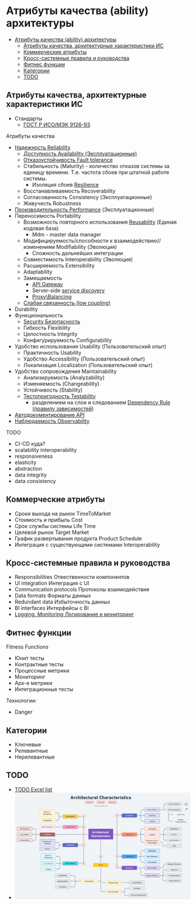 # Атрибуты качества (ability) архитектуры

- [Атрибуты качества (ability) архитектуры](#атрибуты-качества-ability-архитектуры)
  - [Атрибуты качества, архитектурные характеристики ИС](#атрибуты-качества-архитектурные-характеристики-ис)
  - [Коммерческие атрибуты](#коммерческие-атрибуты)
  - [Кросс-системные правила и руководства](#кросс-системные-правила-и-руководства)
  - [Фитнес функции](#фитнес-функции)
  - [Категории](#категории)
  - [TODO](#todo)

## Атрибуты качества, архитектурные характеристики ИС

- Стандарты  
  - [ГОСТ Р ИСО/МЭК 9126-93](https://m-i-kuznetsov.livejournal.com/157150.html)

Атрибуты качества

- [Надежность Reliability](ability/reliability.md)
  - [Доступность Availability (Эксплуатационные)](ability/availability.md)
  - [Отказоустойчивость Fault tolerance](ability/fault.tolerance.md)
  - Стабильность (Maturity) - количество отказов системы за единицу времени. Т.е. частота сбоев при штатной работе системы.
    - Изоляция сбоев [Resilience](ability/resilience.md)
  - Восстанавливаемость Recoverability
  - Согласованность Consistency (Эксплуатационные)  
  - Живучесть Robustness  
- [Производительность Performance](ability/performance.md) (Эксплуатационные)  
- Переносимость Portability
  - Возможность повторного использования [Reusability](reusability.md) (Единая кодовая база)
    - Mdm - master data manager
  - Модифицируемость/способности к взаимодействию//изменениям Modifiability (Эволюция)
    - Сложность дальнейших интеграции
  - Совместимость Interoperability (Эволюция)
  - Расширяемость Extensibility
  - Adaptability
  - Замещаемость
    - [API Gateway](../api/api.gateway.md)
    - Server-side [service discovery](./pattern/deployment/service.discovery.md)
    - [Proxy\Balancing](./pattern/deployment/pattern.proxy.reverse.md)
  - [Слабая связанность (low coupling)](pattern/low.coupling.md)
- Durability
- Функциональность
  - [Security Безопасность](ability/security.md)
  - Гибкость Flexibility
  - Целостность Integrity
  - Конфигурируемость Configurability
- Удобство использования Usability (Пользовательский опыт)
  - Практичность Usability
  - Удобство Accessibility (Пользовательский опыт)
  - Локализация Localization (Пользовательский опыт)
- Удобство сопровождения Maintainability
  - Анализируемость (Analyzability)
  - Изменяемость (Changeability)
  - Устойчивость (Stability)
  - [Тестопригодность Testability](ability/testability.md)
    - разделением на слои и следованием [Dependency Rule (правилу зависимостей)](https://habr.com/ru/company/mobileup/blog/335382/)
- [Автодокументирование API](../api/api.md)
- [Наблюдаемость Observability](ability/observability.md)

TODO

- CI-CD куда?
- scalability interoperability
- responsiveness
- elasticity
- abstraction
- data integrity
- data consistency

## Коммерческие атрибуты

- Сроки выхода на рынок TimeToMarket
- Стоимость и прибыль Cost
- Срок службы системы Life Time
- Целевой рынок Target Market
- График развертывания продукта Product Schedule
- Интеграция с существующими системами Interoperability

## Кросс-системные правила и руководства

- Responsibilities Отвественности компонентов
- Ul integration Интеграция с UI
- Communication protocols Протоколы взаимодействия
- Data formats Форматы данных
- Redundant data Избыточность данных
- BI interfaces Интерфейсы с BI
- [Logging, Monitoring Логирование и мониторинг](ability/observability.md)

## Фитнес функции

Fitness Functions

- Юнит тесты
- Контрактные тесты
- Процессные метрики
- Мониторинг
- Арх-е метрики
- Интеграционные тесты

Технологии:

- Danger

## Категории

- Ключевые
- Релевантные
- Нерелевантные

## TODO

- [TODO Excel list](ability/Quality-Attributes-2013.xlsx)
- ![nft](../img/arch/nft.png)

